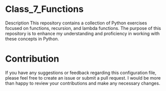 # Class_7_Functions

Description
This repository contains a collection of Python exercises focused on functions, recursion, and lambda functions. 
The purpose of this repository is to enhance my understanding and proficiency in working with these concepts in Python.

# Contribution 
If you have any suggestions or feedback regarding this configuration file, please feel free to create an issue or submit a pull request. 
I would be more than happy to review your contributions and make any necessary changes.
